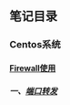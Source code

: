 ## 笔记目录

### Centos系统

####  [Firewall使用][firewall]
##### 一、[端口转发][firewall]





[firewall]: https://github.com/jiangwhua15/soft_install/blob/main/firewall.md

